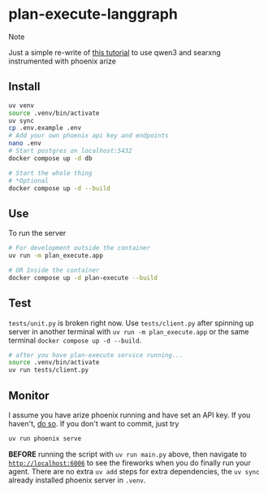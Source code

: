 # plan-execute-langgraph

> [!NOTE]
> Just a simple re-write of [this tutorial](https://langchain-ai.lang.chat/langgraph/tutorials/plan-and-execute/plan-and-execute/) to use qwen3 and searxng instrumented with phoenix arize


## Install

```bash
uv venv
source .venv/bin/activate
uv sync
cp .env.example .env 
# Add your own phoenix api key and endpoints
nano .env
# Start postgres on localhost:5432
docker compose up -d db

# Start the whole thing 
# *Optional
docker compose up -d --build
```

## Use
To run the server

```bash
# For development outside the container
uv run -m plan_execute.app

# OR Inside the container
docker compose up -d plan-execute --build
```

## Test
`tests/unit.py` is broken right now. Use `tests/client.py` after spinning up server in another terminal with `uv run -m plan_execute.app` or the same terminal `docker compose up -d --build`.

```bash
# after you have plan-execute service running...
source .venv/bin/activate
uv run tests/client.py
```

## Monitor 
I assume you have arize phoenix running and have set an API key. If you haven't, [do so](https://github.com/odellus/homelab). If you don't want to commit, just try

```bash
uv run phoenix serve
```

**BEFORE** running the script with `uv run main.py` above, then navigate to [`http://localhost:6006`](http://localhost:6006) to see the fireworks when you do finally run your agent. There are no extra `uv add` steps for extra dependencies, the `uv sync` already installed phoenix server in `.venv`.